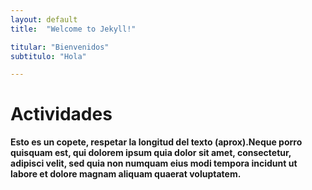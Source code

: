 ```yaml
---
layout: default
title:  "Welcome to Jekyll!"

titular: "Bienvenidos"
subtitulo: "Hola"

---
```


# Actividades

**Esto es un copete, respetar la longitud del texto (aprox).Neque porro quisquam est, qui dolorem ipsum quia dolor sit amet, consectetur, adipisci velit, sed quia non numquam eius modi tempora incidunt ut labore et dolore magnam aliquam quaerat voluptatem.**

